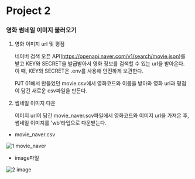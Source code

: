# Project 2

### 영화 썸네일 이미지 불러오기

1. 영화 이미지 url 및 평점

   네이버 검색 오픈 API(https://openapi.naver.com/v1/search/movie.json)를 받고 KEY와 SECRET을 발급받아서 영화 정보를 검색할 수 있는 url을 받아온다. 이 때, KEY와 SECRET은 .env를 사용해 안전하게 보관한다.

   PJT 01에서 만들었던 movie.csv에서 영화코드와 이름을 받아와 영화 url과 평점이 담긴 새로운 csv파일을 만든다.

2. 썸네일 이미지 다운

   이미지 url이 담긴 movie_naver.scv파일에서 영화코드와 이미지 url을 가져온 후, 썸네일 이미지를 'wb'타입으로 다운받는다.

* movie_naver.csv

![1 movie_naver](https://user-images.githubusercontent.com/52534963/61929242-d80a3600-afb5-11e9-9920-6ecb18d484a5.PNG)

* image파일

![2  image](https://user-images.githubusercontent.com/52534963/61929305-f708c800-afb5-11e9-9416-b7a63057144d.PNG)